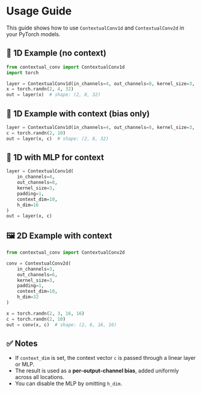 # Usage Guide

This guide shows how to use `ContextualConv1d` and `ContextualConv2d` in your PyTorch models.

## 🔧 1D Example (no context)

```python
from contextual_conv import ContextualConv1d
import torch

layer = ContextualConv1d(in_channels=4, out_channels=8, kernel_size=3, padding=1)
x = torch.randn(2, 4, 32)
out = layer(x)  # shape: (2, 8, 32)
```

## 🧠 1D Example with context (bias only)

```python
layer = ContextualConv1d(in_channels=4, out_channels=8, kernel_size=3, padding=1, context_dim=10)
c = torch.randn(2, 10)
out = layer(x, c)  # shape: (2, 8, 32)
```

## 🧠 1D with MLP for context

```python
layer = ContextualConv1d(
    in_channels=4,
    out_channels=8,
    kernel_size=3,
    padding=1,
    context_dim=10,
    h_dim=16
)
out = layer(x, c)
```

## 🖼️ 2D Example with context

```python
from contextual_conv import ContextualConv2d

conv = ContextualConv2d(
    in_channels=3,
    out_channels=6,
    kernel_size=3,
    padding=1,
    context_dim=10,
    h_dim=32
)

x = torch.randn(2, 3, 16, 16)
c = torch.randn(2, 10)
out = conv(x, c)  # shape: (2, 6, 16, 16)
```

## ✅ Notes

- If `context_dim` is set, the context vector `c` is passed through a linear layer or MLP.
- The result is used as a **per-output-channel bias**, added uniformly across all locations.
- You can disable the MLP by omitting `h_dim`.
